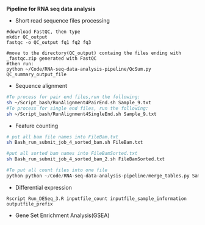 **Pipeline for RNA seq data analysis**

* Short read sequence files processing
```
#download FastQC, then type
mkdir QC_output
fastqc -o QC_output fq1 fq2 fq3

#move to the directory(QC_output) containg the files ending with _fastqc.zip generated with FastQC
#then run: 
python ~/Code/RNA-seq-data-analysis-pipeline/QcSum.py QC_summary_output_file
```
  * Sequence alignment
```bash
#To process for pair end files,run the following:
sh ~/Script_bash/RunAlignment4PairEnd.sh Sample_9.txt
#To process for single end files, run the following:
sh ~/Script_bash/RunAlignment4SingleEnd.sh Sample_9.txt  
```
   * Feature counting
```bash
# put all bam file names into FileBam.txt
sh Bash_run_submit_job_4_sorted_bam.sh FileBam.txt

#put all sorted bam names into FileBamSorted.txt 
sh Bash_run_submit_job_4_sorted_bam_2.sh FileBamSorted.txt
```

```python
#To put all count files into one file
python python ~/Code/RNA-seq-data-analysis-pipeline/merge_tables.py Sample_10_raw_count.txt Output_count_samples10.txt

```

   * Differential expression
  
```Rscript 
Rscript Run_DESeq_3.R inputfile_count inputfile_sample_information outputfile_prefix
```
   * Gene Set Enrichment Analysis(GSEA)
